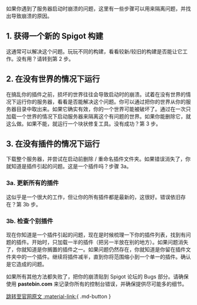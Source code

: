 如果你遇到了服务器启动时崩溃的问题，这里有一些步骤可以用来隔离问题，并找出导致崩溃的原因。

## 1. 获得一个新的 Spigot 构建

这通常可以解决这个问题。玩玩不同的构建，看看较新/较旧的构建是否能让它工作。没有用？请转到第 2 步。

## 2. 在没有世界的情况下运行

在搞乱你的插件之前，损坏的世界往往会导致启动时的崩溃。试着在没有世界的情况下运行你的服务器，看看是否能解决这个问题。你可以通过把你的世界从你的服务器目录中取出来。如果它确实有效，你的一个世界可能被破坏了。通过在一次只加载一个世界的情况下启动服务器来隔离这个有问题的世界。如果你能删除它，就这么做。如果不能，就运行一个块状修复工具。没有成功？第 3 步。

## 3. 在没有插件的情况下运行

下载整个服务器，并尝试在启动前删除 / 重命名插件文件夹。如果错误消失了，你就知道是插件引起的问题。这是一个插件吗？步骤 3a。

### 3a. 更新所有的插件

这似乎是一个很大的工作，但让你的所有插件都是最新的，这很好。错误依旧存在？第 3b 步。

### 3b. 检查个别插件

现在你知道是一个插件引起的问题，现在是时候梳理一下你的插件列表，找到有问题的插件。开始时，只加载一半的插件（把另一半放在别的地方）。如果问题消失了，你就知道是你搁置的插件之一。如果问题仍然存在，你就知道是你留在插件文件夹中的一个插件。继续将插件减半，直到你将范围缩小到一个单一的插件。确认是它造成的问题。

如果所有其他方法都失败了，把你的崩溃贴到 Spigot 论坛的 Bugs 部分。请确保使用 **pastebin.com** 来记录你所有的控制台错误，并确保提供尽可能多的细节。

[跳转至官网原文 :material-link:](https://www.spigotmc.org/wiki/isolating-crashes/){ .md-button }